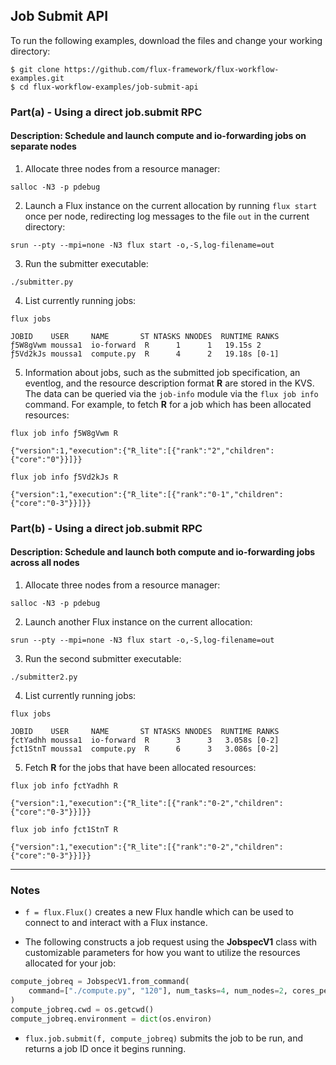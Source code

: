 ## Job Submit API

To run the following examples, download the files and change your working directory:

```
$ git clone https://github.com/flux-framework/flux-workflow-examples.git
$ cd flux-workflow-examples/job-submit-api
```

### Part(a) - Using a direct job.submit RPC

#### Description: Schedule and launch compute and io-forwarding jobs on separate nodes

1. Allocate three nodes from a resource manager:

`salloc -N3 -p pdebug`

2. Launch a Flux instance on the current allocation by running `flux start` once per node, redirecting log messages to the file `out` in the current directory:

`srun --pty --mpi=none -N3 flux start -o,-S,log-filename=out`

3. Run the submitter executable:

`./submitter.py`

4. List currently running jobs:

`flux jobs`

```
JOBID    USER     NAME       ST NTASKS NNODES  RUNTIME RANKS
ƒ5W8gVwm moussa1  io-forward  R      1      1   19.15s 2
ƒ5Vd2kJs moussa1  compute.py  R      4      2   19.18s [0-1]
```

5. Information about jobs, such as the submitted job specification, an eventlog, and the resource description format **R** are stored in the KVS. The data can be queried via the `job-info` module via the `flux job info` command. For example, to fetch **R** for a job which has been allocated resources:

`flux job info ƒ5W8gVwm R`

```
{"version":1,"execution":{"R_lite":[{"rank":"2","children":{"core":"0"}}]}}
```

`flux job info ƒ5Vd2kJs R`

```
{"version":1,"execution":{"R_lite":[{"rank":"0-1","children":{"core":"0-3"}}]}}
```

### Part(b) - Using a direct job.submit RPC

#### Description: Schedule and launch both compute and io-forwarding jobs across all nodes

1. Allocate three nodes from a resource manager:

`salloc -N3 -p pdebug`

2. Launch another Flux instance on the current allocation:  

`srun --pty --mpi=none -N3 flux start -o,-S,log-filename=out`

3. Run the second submitter executable:

`./submitter2.py`

4. List currently running jobs:

`flux jobs`

```
JOBID    USER     NAME       ST NTASKS NNODES  RUNTIME RANKS
ƒctYadhh moussa1  io-forward  R      3      3   3.058s [0-2]
ƒct1StnT moussa1  compute.py  R      6      3   3.086s [0-2]
```

5. Fetch **R** for the jobs that have been allocated resources:

`flux job info ƒctYadhh R`

```
{"version":1,"execution":{"R_lite":[{"rank":"0-2","children":{"core":"0-3"}}]}}
```

`flux job info ƒct1StnT R`

```
{"version":1,"execution":{"R_lite":[{"rank":"0-2","children":{"core":"0-3"}}]}}
```

---

### Notes

- `f = flux.Flux()` creates a new Flux handle which can be used to connect to and interact with a Flux instance.


- The following constructs a job request using the **JobspecV1** class with customizable parameters for how you want to utilize the resources allocated for your job:
```python
compute_jobreq = JobspecV1.from_command(
    command=["./compute.py", "120"], num_tasks=4, num_nodes=2, cores_per_task=2
)
compute_jobreq.cwd = os.getcwd()
compute_jobreq.environment = dict(os.environ)
```

- `flux.job.submit(f, compute_jobreq)` submits the job to be run, and returns a job ID once it begins running.
